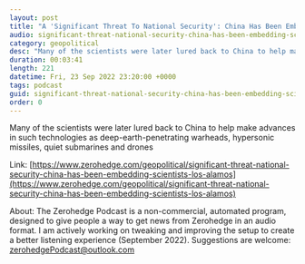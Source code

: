 ```yaml
---
layout: post
title: "A 'Significant Threat To National Security': China Has Been Embedding Scientists At Los Alamos For Decades"
audio: significant-threat-national-security-china-has-been-embedding-scientists-los-alamos-0
category: geopolitical
desc: "Many of the scientists were later lured back to China to help make advances in such technologies as deep-earth-penetrating warheads, hypersonic missiles, quiet submarines and drones"
duration: 00:03:41
length: 221
datetime: Fri, 23 Sep 2022 23:20:00 +0000
tags: podcast
guid: significant-threat-national-security-china-has-been-embedding-scientists-los-alamos-0
order: 0
---
```

Many of the scientists were later lured back to China to help make advances in such technologies as deep-earth-penetrating warheads, hypersonic missiles, quiet submarines and drones

Link: [https://www.zerohedge.com/geopolitical/significant-threat-national-security-china-has-been-embedding-scientists-los-alamos](https://www.zerohedge.com/geopolitical/significant-threat-national-security-china-has-been-embedding-scientists-los-alamos)

About: The Zerohedge Podcast is a non-commercial, automated program, designed to give people a way to get news from Zerohedge in an audio format.  I am actively working on tweaking and improving the setup to create a better listening experience (September 2022).  Suggestions are welcome: [zerohedgePodcast@outlook.com](mailto:zerohedgePodcast@outlook.com)